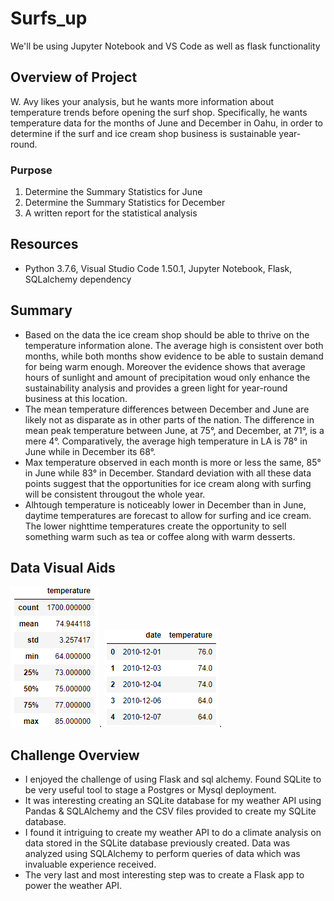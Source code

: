 # Surfs_up
We'll be using Jupyter Notebook and VS Code as well as flask functionality

## Overview of Project

W. Avy likes your analysis, but he wants more information about temperature trends before opening the surf shop. Specifically, he wants temperature data for the months of June and December in Oahu, in order to determine if the surf and ice cream shop business is sustainable year-round.

### Purpose
1. Determine the Summary Statistics for June
2. Determine the Summary Statistics for December
3. A written report for the statistical analysis

## Resources

* Python 3.7.6, Visual Studio Code 1.50.1, Jupyter Notebook, Flask, SQLalchemy dependency

## Summary
* Based on the data the ice cream shop should be able to thrive on the temperature information alone.  The average high is consistent over both months, while both months show evidence to be able to sustain demand for being warm enough.  Moreover the evidence shows that average hours of sunlight and amount of precipitation woud only enhance the sustainability analysis and provides a green light for year-round business at this location.
* The mean temperature differences between December and June are likely not as disparate as in other parts of the nation. The difference in mean peak temperature between June, at 75°, and December, at 71°, is a mere 4°. Comparatively, the average high temperature in LA is 78° in June while in December its 68°.
* Max temperature observed in each month is more or less the same, 85° in June while 83° in December. Standard deviation with all these data points suggest that the opportunities for ice cream along with surfing will be consistent througout the whole year.
* Alhtough temperature is noticeably lower in December than in June, daytime temperatures are forecast to allow for surfing and ice cream.  The lower nighttime temperatures create the opportunity to sell something warm such as tea or coffee along with warm desserts.

## Data Visual Aids
![June_Temp](https://github.com/basecipher/surfs_up/blob/main/Resources/summary%20statistics%20for%20the%20June%20temperature.png).
![Dec_Temp](https://github.com/basecipher/surfs_up/blob/main/Resources/list%20of%20temperatures%20for%20the%20month%20of%20December.png).

## Challenge Overview
* I enjoyed the challenge of using Flask and sql alchemy.  Found SQLite to be very useful tool to stage a Postgres or Mysql deployment.
* It was interesting creating an SQLite database for my weather API using Pandas & SQLAlchemy and the CSV files provided to create my SQLite database.
* I found it intriguing to create my weather API to do a climate analysis on data stored in the SQLite database previously created. Data was analyzed using SQLAlchemy to perform queries of data which was invaluable experience received.
* The very last and most interesting step was to create a Flask app to power the weather API.



 
